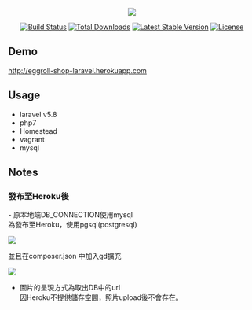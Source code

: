 <p align="center"><img src="https://laravel.com/assets/img/components/logo-laravel.svg"></p>

<p align="center">
<a href="https://travis-ci.org/laravel/framework"><img src="https://travis-ci.org/laravel/framework.svg" alt="Build Status"></a>
<a href="https://packagist.org/packages/laravel/framework"><img src="https://poser.pugx.org/laravel/framework/d/total.svg" alt="Total Downloads"></a>
<a href="https://packagist.org/packages/laravel/framework"><img src="https://poser.pugx.org/laravel/framework/v/stable.svg" alt="Latest Stable Version"></a>
<a href="https://packagist.org/packages/laravel/framework"><img src="https://poser.pugx.org/laravel/framework/license.svg" alt="License"></a>
</p>

## Demo
http://eggroll-shop-laravel.herokuapp.com

## Usage
- laravel v5.8
- php7
- Homestead
- vagrant
- mysql

## Notes
<h3>發布至Heroku後</h3>
- 原本地端DB_CONNECTION使用mysql</br>
為發布至Heroku，使用pgsql(postgresql)</br>
<p><img src="https://upload.cc/i1/2019/06/07/6k1BJ7.png"></p>
並且在composer.json 中加入gd擴充</br>
<p><img src="https://upload.cc/i1/2019/06/07/djI3Oo.png"></p>

- 圖片的呈現方式為取出DB中的url</br>
因Heroku不提供儲存空間，照片upload後不會存在。